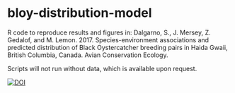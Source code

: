 # bloy-distribution-model
R code to reproduce results and figures in: Dalgarno, S., J. Mersey, Z. Gedalof, and M. Lemon. 2017. Species-environment associations and predicted distribution of Black Oystercatcher breeding pairs in Haida Gwaii, British Columbia, Canada. Avian Conservation Ecology. 

Scripts will not run without data, which is available upon request.

<a href="https://doi.org/10.5281/zenodo.997576"><img src="https://zenodo.org/badge/DOI/10.5281/zenodo.997576.svg" alt="DOI"></a>

